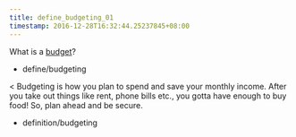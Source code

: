```yaml
---
title: define_budgeting_01
timestamp: 2016-12-28T16:32:44.25237845+08:00
---
```


What is a [budget](budgeting)?
* define/budgeting

< Budgeting is how you plan to spend and save your monthly income. After you take out things like rent, phone bills etc., you gotta have enough to buy food! So, plan ahead and be secure.
* definition/budgeting
